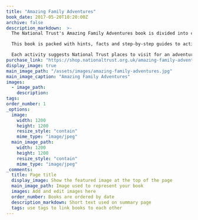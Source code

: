 ```yaml
---
title: "Amazing Family Adventures"
book_date: 2017-05-20T10:20:00Z
archive: false
description_markdown:  >-
  The National Trust's Amazing Family Adventures book is divided into challenge levels – the earlier chapters are aimed at younger children whilst the end of the book is more adventurous!

  This book is packed with hints, facts and step-by-step guides to activities such as wild swimming, surfing and wilderness survival.

  Each activity suggests National Trust places to visit for an adventure with the whole family.
purchase_link: "https://shop.nationaltrust.org.uk/amazing-family-adventures/p8629"
display_image: true
main_image_path: "/assets/images/amazing-family-adventures.jpg"
main_image_caption: "Amazing Family Adventures"
images:
  - image_path:
    description:
tags: 
order_number: 1
_options:
  image:
    width: 1200
    height: 1200
    resize_style: "contain"
    mime_type: "image/jpeg"
  main_image_path:
    width: 1200
    height: 1200
    resize_style: "contain"
    mime_type: "image/jpeg"
_comments:
  title: Page title
  display_image: Show the featured image at the top of the page
  main_image_path: Image used to represent your book
  images: Add and edit images here
  order_number: Books are ordered by date
  description_markdown: Short text used on summary page
  tags: use tags to link books to each other
---
```

